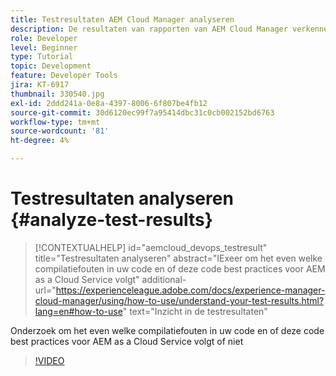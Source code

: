 ```yaml
---
title: Testresultaten AEM Cloud Manager analyseren
description: De resultaten van rapporten van AEM Cloud Manager verkennen en corrigeren
role: Developer
level: Beginner
type: Tutorial
topic: Development
feature: Developer Tools
jira: KT-6917
thumbnail: 330540.jpg
exl-id: 2ddd241a-0e8a-4397-8006-6f807be4fb12
source-git-commit: 30d6120ec99f7a95414dbc31c0cb002152bd6763
workflow-type: tm+mt
source-wordcount: '81'
ht-degree: 4%

---
```


# Testresultaten analyseren {#analyze-test-results}

>[!CONTEXTUALHELP]
>id="aemcloud_devops_testresult"
>title="Testresultaten analyseren"
>abstract="IExeer om het even welke compilatiefouten in uw code en of deze code best practices voor AEM as a Cloud Service volgt"
>additional-url="https://experienceleague.adobe.com/docs/experience-manager-cloud-manager/using/how-to-use/understand-your-test-results.html?lang=en#how-to-use" text="Inzicht in de testresultaten"

Onderzoek om het even welke compilatiefouten in uw code en of deze code best practices voor AEM as a Cloud Service volgt of niet

>[!VIDEO](https://video.tv.adobe.com/v/330540?quality=12&learn=on)
